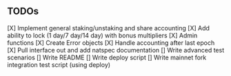 ## TODOs

[X] Implement general staking/unstaking and share accounting
[X] Add ability to lock (1 day/7 day/14 day) with bonus multipliers
[X] Admin functions
[X] Create Error objects
[X] Handle accounting after last epoch
[X] Pull interface out and add natspec documentation
[] Write advanced test scenarios
[] Write README
[] Write deploy script
[] Write mainnet fork integration test script (using deploy)
